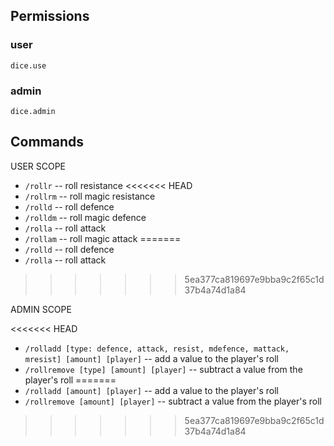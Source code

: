 ## Permissions


### user


```
dice.use
```

### admin


```
dice.admin
```


## Commands


USER SCOPE


- ```/rollr``` -- roll resistance 
<<<<<<< HEAD
- ```/rollrm``` -- roll magic resistance 
- ```/rolld``` -- roll defence
- ```/rolldm``` -- roll magic defence
- ```/rolla``` -- roll attack
- ```/rollam``` -- roll magic attack
=======
- ```/rolld``` -- roll defence
- ```/rolla``` -- roll attack
>>>>>>> 5ea377ca819697e9bba9c2f65c1d37b4a74d1a84

ADMIN SCOPE


<<<<<<< HEAD
- ```/rolladd [type: defence, attack, resist, mdefence, mattack, mresist] [amount] [player]``` -- add a value to the player's roll
- ```/rollremove [type] [amount] [player]``` -- subtract a value from the player's roll 
=======
- ```/rolladd [amount] [player]``` -- add a value to the player's roll
- ```/rollremove [amount] [player]``` -- subtract a value from the player's roll 
>>>>>>> 5ea377ca819697e9bba9c2f65c1d37b4a74d1a84
